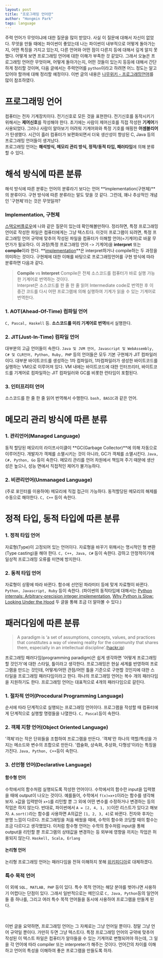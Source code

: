 ```yaml
---
layout: post
title: "프로그래밍 언어란"
author: "Hongmin Park"
tags: language
---
```

주력 언어가 무엇이냐에 대한 질문을 많이 받았다. 사실 이 질문에 대해서 자신이 없었다. 무엇을 만들 때에는 파이썬이 좋았는데 나는 파이썬이 내부적으로 어떻게 돌아가는지, 어떤 특징을 가지고 있는지, 다른 언어와 어떤 점이 다른지 등에 대해서 깊게 알지 못했다. 어떻게 보면 프로그래밍 언어에 대한 이해가 부족한 것 같았다. 그래서 오늘은 프로그래밍 언어란 무엇이며, 어떻게 돌아가는지, 어떤 것들이 있는지 등등에 대해서 간단하게 정리할 것이며, 다음 글에서는 주력언어를 `python`이라고 하려면 어느 정도는 알고있어야 할까에 대해 정리할 예정이다. 이번 글의 내용은 [나무위키 - 프로그래밍언어](https://namu.wiki/w/%ED%94%84%EB%A1%9C%EA%B7%B8%EB%9E%98%EB%B0%8D%20%EC%96%B8%EC%96%B4)를 많이 참조하였다.

# 프로그래밍 언어
컴퓨터는 전자 기계장치이다. 전기신호로 모든 것을 표현한다. 전기신호를 동작시키기 위해서는 **제어신호**를 작성해야 한다. 초기에는 사람이 제어신호를 직접 작성한 **기계어**가 사용되었다. 그러나 사람이 알아보기 어려워 기계어와와 특정 기호를 매핑한 **어셈블리어**가 탄생했다. 시간이 흘러 컴퓨터가 보편화되면서 더욱 생산성이 향상된 C, Java 등의 프로그래밍 언어들이 생겨났다. <br>
프로그래밍 언어는 **해석방식, 메모리 관리 방식, 정적/동적 타입, 패러타임**에 의해 분류할 수 있다.

# 해석 방식에 따른 분류
해석 방식에 따른 분류는 언어의 분류라기 보다는 언어 **Implementation(구현체)**의 분류이다. 구현 방식에 따른 분류라는 말도 맞을 것 같다. 그런데, 꽤나 추상적인 개념인 '구현체'라는 것은 무엇일까?
### Implementation, 구현체
[스택오버플로우](https://stackoverflow.com/questions/3149119/how-can-a-programming-language-be-implemented)에 나와 같은 질문이 있는데 확인해볼만하다. 정리하면, 특정 프로그래밍 언어로 작성한 파일은 컴퓨터에게는 그냥 텍스트다. 이것이 프로그램이 되려면, 특정 프로그래밍 언어 규약에 맞추어 작성된 파일을 컴퓨터가 이해할 언어(=기계어)로 바꿀 무언가가 필요하다. 이 과정(특정 프로그래밍 언어 -> 기계어)을 **interpret** 또는 **compile**이라 한다. **[implementation](https://en.wikipedia.org/wiki/Programming_language_implementation)**은 interpret하거나 compile하는 두 과정을 의미하는 것이다. 구현체에 대한 이해를 바탕으로 프로그래밍언어를 구현 방식에 따라 분류하면 다음과 같다.
>  **Compile** vs **Interpret**
> Compile은 전체 소스코드를 컴퓨터가 바로 실행 가능한 기계어로 번역하는 것이다.<br>
> Interpret은 소스코드를 한 줄 한 줄 읽어 Intermediate code로 번역한 후 이 중간 코드를 다시 어떤 프로그램에 의해 실행하여 기계가 읽을 수 있는 기계어로 번역한다.

### 1. AOT(Ahead-Of-Time) 컴파일 언어
`C, Pascal, Haskell` 등. **소스코드를 미리 기계어로 번역**해서 실행한다.

### 2. JIT(Just-In-Time) 컴파일 언어
대부분의 고급 언어들이 속한다. `Java 및 JVM 언어, Javascript 및 WebAssembly, C# 및 CLR언어, Python, Ruby, PHP` 등의 언어들은 모두 기본 구현체가 JIT 컴파일러이다. 대부분 바이트코드를 생성하는 1차 컴파일러, 1차컴파일러가 생성한 바이트코드를 실행하는 VM으로 이루어져 있다. VM 내에는 바이트코드에 대한 인터프리터, 바이트코드를 기계어로 컴파일하는 JIT 컴파일러와 GC를 비롯한 런타임이 포함된다. 

### 3. 인터프리터 언어
소스코드를 한 줄 한 줄 읽어 번역해서 수행한다. `bash, BASIC`과 같은 언어.


# 메모리 관리 방식에 따른 분류
### 1. 관리언어(Managed Language)
동적 할당된 메모리의 라이프사이클이 **GC(Garbage Collector)**에 의해 자동으로 이루어진다. 개발자가 객체를 소멸시키는 것이 아니라, GC가 객체를 소멸시킨다. `Java, C#, Python, Go` 등이 속한다. 메모리 관리를 언어 차원에서 책임져 주기 때문에 생산성은 높으나, 성능 면에서 직접적인 제어가 불가능하다.

### 2. 비관리언어(Unmanaged Language)
(주로 포인터를 이용하여) 메모리에 직접 접근이 가능하다. 동적할당된 메모리의 해제를 수동으로 해야한다. `C, C++` 등이 속한다.


# 정적 타입, 동적 타입에 따른 분류
### 1. 정적 타입 언어
자료형(Type)이 고정되어 있는 언어이다. 자료형을 바꾸기 위해서는 명시적인 형 변환(Type casting)을 해야 한다. `C, C++, Java, C#` 등이 속한다. 강하고 안정적이기에 일상적 프로그래밍 오류를 미연에 방지한다.

### 2. 동적 타입 언어
자료형이 상황에 따라 바뀐다. 함수에 선언된 파라미터 등에 맞게 자료형이 바뀐다. `Python, Javascript, Ruby` 등이 속한다. (파이썬의 동적타입에 대해서는 [Python internals: Arbitrary-precision integer implementation](https://rushter.com/blog/python-integer-implementation/), [Why Python is Slow: Looking Under the Hood](http://jakevdp.github.io/blog/2014/05/09/why-python-is-slow/) 두 글을 통해 조금 더 알아볼 수 있다.)

# 패러다임에 따른 분류
> A paradigm is ‘a set of assumptions, concepts, values, and practices that constitutes a way of viewing reality for the community that shares them, especially in an intellectual discipline’.([hackr.io](https://hackr.io/blog/procedural-programming))

프로그래밍 패러다임(programming paradigm)은 쉽게 생각하면 '어떻게 프로그래밍할 것인가'에 대한 스타일, 틀이라고 생각한다. 프로그래밍은 현실 세계를 반영하여 프로그램을 만드는 것인데, 어떻게/어떤 관점/어떤 틀을 기준으로 구현할 것인지에 대한 스타일을 프로그래밍 패러다임이라고 한다. 하나의 프로그래밍 언어는 복수 개의 패러다임을 지원하기도 한다. 프로그래밍 언어는 대표적으로 4개의 패러다임으로 갈린다. 

### 1. 절차적 언어(Procedural Programming Language)
순서에 따라 단계적으로 실행되는 프로그래밍 언어이다. 프로그램을 작성할 때 컴퓨터에게 단계적으로 실행할 명령들을 나열한다. `C, Pascal`등이 속한다.

### 2. 객체 지향 언어(Object Oriented Language)
'객체'라는 작은 단위들을 조합하여 프로그램을 만든다. '객체'란 하나의 역할/특성을 가지는 메소드와 변수의 조합으로 만든다. '캡슐화, 상속화, 추상화, 다형성'이라는 특징을 가진다. `Java, Python, C++`등이 속한다.

### 3. 선언형 언어(Declarative Language)

#### 함수형 언어
수학에서의 함수처럼 실행되도록 작성한 언어이다. 수학에서의 함수란 input을 입력했을 때에 output이 나오는 것이다. 예를들어, 수학에서 `f(x)=x+1`이라는 함수를 생각해보자. `x`값을 입력받아 `x+1`를 리턴할 뿐 그 외에 어떤 변수를 수정하거나 변경하는 등의 작업은 하지 않는다. 반대로, 파이썬에서 `A = [2, 4, 1, 3]`이란 리스트가 있다고 해보자. `A.sort()`라는 함수를 사용하면 A의값은 `[1, 2, 3, 4]`로 바뀐다. 전자와 후자는 분명 느낌이 다르다. 프로그래밍을 처음 배웠을 때에, 수학의 함수와 코딩할 때의 함수는 조금 다르다고 생각했었다. 이처럼 함수형 언어는 수학의 함수처럼 input을 통해 output을 리턴할 뿐 프로그램의 상태값을 변경하는 등 외부에 영향을 끼치는 작업은 허용되지 않는다. `Haskell, Scala, Erlang`

#### 논리형 언어
논리형 프로그래밍 언어는 패러다임을 전혀 이해하지 못해 [위키피디아](https://ko.wikipedia.org/wiki/%EB%85%BC%EB%A6%AC%ED%98%95_%ED%94%84%EB%A1%9C%EA%B7%B8%EB%9E%98%EB%B0%8D)로 대체하겠다.

### 특수 목적 언어
이 외에 `SQL, MATLAB, PHP` 등이 있다. 특수 목적 언어는 해당 분야를 벗어나면 사용하기 어렵다는 단점이 있다. 그래서 일반적으로는 메인으로 `C, Java, Python`등의 일언어들 중 하나를, 그리고 여러 특수 목적 언어들을 동시에 사용하여 프로그램을 만들게 된다.

<br><br>
이번 글을 요약하면, 프로그래밍 언어는 그 자체로는 그냥 언어일 뿐이다. 정말 그냥 언어 규약일 뿐이다. 가만히 두면 그냥 텍스트다. 특정 프로그래밍 언어의 규약에 맞추어 작성된 이 텍스트 파일은 컴퓨터가 알아들을 수 있는 기계어로 변형되어야 하는데, 그 일을 각 언어에 따라 compiler 또는 interpreter가 해주는 것이다. 언어간의 차이를 이해하고 언어의 특성을 이해하여 좋은 프로그램을 만들도록 하자.
